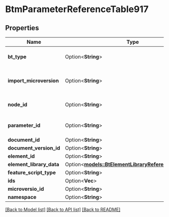 # BtmParameterReferenceTable917

## Properties

Name | Type | Description | Notes
------------ | ------------- | ------------- | -------------
**bt_type** | Option<**String**> | Type of JSON object. | [optional]
**import_microversion** | Option<**String**> | Element microversion that is being imported. | [optional]
**node_id** | Option<**String**> | ID of the parameter's node. | [optional]
**parameter_id** | Option<**String**> | Unique ID of the parameter. | [optional]
**document_id** | Option<**String**> |  | [optional]
**document_version_id** | Option<**String**> |  | [optional]
**element_id** | Option<**String**> |  | [optional]
**element_library_data** | Option<[**models::BtElementLibraryReferenceData3133**](BTElementLibraryReferenceData-3133.md)> |  | [optional]
**feature_script_type** | Option<**String**> |  | [optional]
**ids** | Option<**Vec<String>**> |  | [optional]
**microversio_id** | Option<**String**> |  | [optional]
**namespace** | Option<**String**> |  | [optional]

[[Back to Model list]](../README.md#documentation-for-models) [[Back to API list]](../README.md#documentation-for-api-endpoints) [[Back to README]](../README.md)


